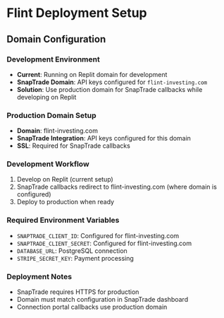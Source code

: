 # Flint Deployment Setup

## Domain Configuration

### Development Environment
- **Current**: Running on Replit domain for development
- **SnapTrade Domain**: API keys configured for `flint-investing.com`
- **Solution**: Use production domain for SnapTrade callbacks while developing on Replit

### Production Domain Setup
- **Domain**: flint-investing.com
- **SnapTrade Integration**: API keys configured for this domain
- **SSL**: Required for SnapTrade callbacks

### Development Workflow
1. Develop on Replit (current setup)
2. SnapTrade callbacks redirect to flint-investing.com (where domain is configured)
3. Deploy to production when ready

### Required Environment Variables
- `SNAPTRADE_CLIENT_ID`: Configured for flint-investing.com
- `SNAPTRADE_CLIENT_SECRET`: Configured for flint-investing.com
- `DATABASE_URL`: PostgreSQL connection
- `STRIPE_SECRET_KEY`: Payment processing

### Deployment Notes
- SnapTrade requires HTTPS for production
- Domain must match configuration in SnapTrade dashboard
- Connection portal callbacks use production domain